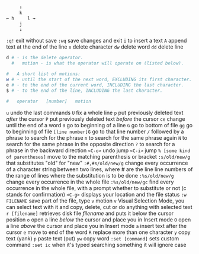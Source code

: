 
```bash
     ↑
     k         
← h     l →      
     j      
     ↓
```

`:q!` exit without save
`:wq` save changes and exit
`i` to insert a text
`A` append text at the end of the line
`x` delete character
`dw` delete word
`dd` delete line

```bash
d # - is the delete operator.
  #   motion - is what the operator will operate on (listed below).

#   A short list of motions:
w # - until the start of the next word, EXCLUDING its first character.
e # - to the end of the current word, INCLUDING the last character.
$ # - to the end of the line, INCLUDING the last character.

#   operator   [number]   motion
```

`u` undo the last commands
`U` fix a whole line
`p` put previously deleted text _after_ the cursor
`P` put previously deleted text _before_ the cursor
`ce` change until the end of a word
`0` go to beginning of a line
`G` go to bottom of file
`gg` go to beginning of file
`[line number]G` go to that line number
`/` followed by a phrase to search for the phrase
`n` to search for the same phrase again
`N` to search for the same phrase in the opposite direction
`?` to search for a phrase in the backward direction
`<C-o>` undo jump
`<C-i>` jump
`% [some kind of parentheses]` move to the matching parenthesis or bracket
`:s/old/new/g` that substitutes "old" for "new"
`:#,#s/old/new/g` change every occurrence of a character string between two lines, where #  are the line line numbers of the range of lines where the substitution is to be done
`:%s/old/new/g`  change every occurrence in the whole file
`:%s/old/new/gc` find every occurrence in the whole file, with a prompt whether to substitute or not (c stands for confirmation)
`<C-g>` displays your location and the file status
`:w FILENAME` save part of the file, type `v` motion
`v` Visual Selection Mode, you can select text with it and copy, delete, cut or do anything with selected text
`r [filename]` retrieves disk file _filename_ and puts it below the cursor position
`o` open a line _below_ the cursor and place you in Insert mode
`O` open a line _above_ the cursor and place you in Insert mode
`a` insert text after the cursor
`e` move to end of the word
`R` replace more than one character
`y` copy text (yank)
`p` paste text (put)
`yw` copy word
`:set [command]`  sets custom command
`:set ic` when it's typed searching something it will ignore case
